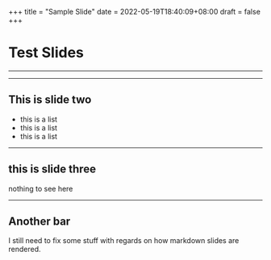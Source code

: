 +++
title = "Sample Slide"
date = 2022-05-19T18:40:09+08:00
draft = false
+++

# Test Slides

--- 
---

## This is slide two

- this is a list
- this is a list
- this is a list

---

## this is slide three

nothing to see here

---

## Another bar

I still need to fix some stuff with regards on how markdown slides are rendered.